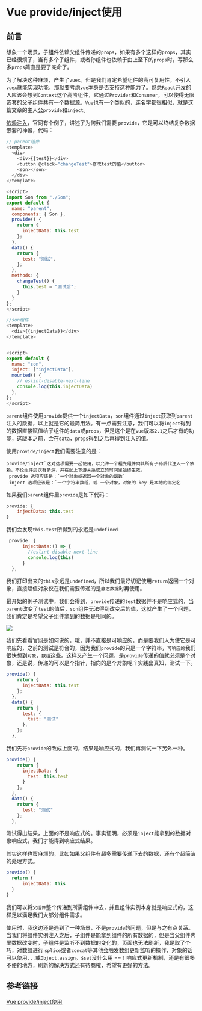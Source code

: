 # Vue provide/inject使用

## 前言

想象一个场景，子组件依赖父组件传递的`props`，如果有多个这样的`props`，其实已经很烦了，当有多个子组件，或者孙组件也依赖于由上至下的`props`时，写那么多`props`简直是要了亲命了。

为了解决这种麻烦，产生了`vuex`。但是我们肯定希望组件的高可复用性，不引入`vuex`就能实现功能，那就要考虑`vue`本身是否支持这种能力了。熟悉`React`开发的人应该会想到`Context`这个高阶组件，它通过`Provider`和`Consumer`，可以使得无限嵌套的父子组件共有一个数据源。`Vue`也有一个类似的，连名字都很相似，就是这篇文章的主人公`provide`和`inject`。

[依赖注入](https://cn.vuejs.org/v2/guide/components-edge-cases.html)，官网有个例子，讲述了为何我们需要 `provide`，它是可以终结复杂数据嵌套的神器，代码：

```javascript
// parent组件
<template>
  <div>
    <div>{{test}}</div>
    <button @click="changeTest">修改test的值</button>
    <son></son>
  </div>
</template>

<script>
import Son from "./Son";
export default {
  name: "parent",
  components: { Son },
  provide() {
    return {
      injectData: this.test
    };
  },
  data() {
    return {
      test: "测试",
    };
  },
  methods: {
    changeTest() {
      this.test = "测试后";
    }
  }
};
</script>

//son组件
<template>
  <div>{{injectData}}</div>
</template>


<script>
export default {
  name: "son",
  inject: ["injectData"],
  mounted() {
    // eslint-disable-next-line
    console.log(this.injectData)
  },
};
</script>
```

`parent`组件使用`provide`提供一个`injectData`，`son`组件通过`inject`获取到`parent`注入的数据，以上就是它的最简用法。有一点需要注意，我们可以将`inject`得到的数据直接赋值给子组件的`data`或`props`，但是这个是在`vue`版本`2.1`之后才有的功能，这版本之前，会在`data`，`props`得到之后再得到注入的值。

使用`provide/inject`我们需要注意的是：

```
provide/inject`这对选项需要一起使用，以允许一个祖先组件向其所有子孙后代注入一个依赖，不论组件层次有多深，并在起上下游关系成立的时间里始终生效。
 provide 选项应该是：`一个对象或返回一个对象的函数`
 inject 选项应该是：`一个字符串数组，或 一个对象，对象的 key 是本地的绑定名
```

如果我们`parent`组件里`provide`是如下代码：

```javascript
provide: {
    injectData: this.test
}
```

我们会发现`this.test`所得到的永远是`undefined`

```javascript
 provide: {
      injectData:() => {
        //eslint-disable-next-line
        console.log(this)
      }
  },
```

我们打印出来的`this`永远是`undefined`，所以我们最好切记使用`return`返回一个对象，直接赋值对象仅在我们需要传递的是`静态数据`时再使用。

最开始的例子测试中，我们会得到，`provide`传递的`test`数据并不是响应式的，当`parent`改变了`test`的值后，`son`组件无法得到改变后的值，这就产生了一个问题，我们肯定是希望父子组件拿到的数据是相同的。

![](https://api2.mubu.com/v3/document_image/fd13cc9a-c178-4603-9be9-05d4f7ea4762-3807603.jpg)

我们先看看官网是如何说的，哦，并不直接是可响应的，而是要我们人为使它是可响应的，之前的测试是符合的，因为我们`provide`的只是一个字符串，`可响应的`我们很快想到`对象`，`数组`这些。这样又产生一个问题，是`provide`传递的值就必须是个对象，还是说，传递的可以是个指针，指向的是个对象呢？实践出真知，测试一下。

```javascript
provide() {
    return {
      injectData: this.test
    };
  },
  data() {
    return {
      test: {
        test: "测试"
      },
    };
  },
```

我们先将`provide`的改成上面的，结果是响应式的，我们再测试一下另外一种。

```javascript
provide() {
    return {
      injectData: {
        test: this.test
      }
    };
  },
  data() {
    return {
      test: "测试"
    };
  },
```

测试得出结果，上面的不是响应式的。事实证明，必须是`inject`能拿到的数据对象响应式，我们才能得到响应式结果。

其实这样也蛮麻烦的，比如如果父组件有超多需要传递下去的数据，还有个超简洁的处理方式。

```javascript
provide() {
  return {
      injectData: this
  }
}
```

我们可以将`父组件`整个传递到所需组件中去，并且组件实例本身就是响应式的，这样足以满足我们大部分组件需求。

使用时，我这边还是遇到了一种场景，不是`provide`的问题，但是与之有点关系。当我们将组件实例注入之后，子组件是能拿到组件的所有数据的，但是当父组件内里数据改变时，子组件是监听不到数据的变化的，页面也无法刷新，我是取了个巧，对数组进行 `splice`或者`concat`等其他会触发数组更新监听的操作，对象的话可以使用`...`或`Object.assign`。`$set`没什么用 ==！响应式更新机制，还是有很多不便的地方，刷新的解决方式还有待商榷，希望有更好的方法。

## 参考链接

[Vue provide/inject使用](https://www.jianshu.com/p/e574b832fdbc)
